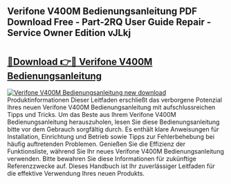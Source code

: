 ## Verifone V400M Bedienungsanleitung PDF Download Free - Part-2RQ User Guide Repair - Service Owner Edition vJLkj

# <h2><a href="http://df0mqe.blite.top/?on=Verifone+V400M+Bedienungsanleitung">🔗Download 👉🔴 Verifone V400M Bedienungsanleitung</a></h2>

[![Verifone V400M Bedienungsanleitung new download](https://i.imgur.com/lujVjoI.png)](http://df0mqe.blite.top/?on=Verifone+V400M+Bedienungsanleitung)
Produktinformationen Dieser Leitfaden erschließt das verborgene Potenzial Ihres neuen Verifone V400M Bedienungsanleitung mit aufschlussreichen Tipps und Tricks. Um das Beste aus Ihrem Verifone V400M Bedienungsanleitung herauszuholen, lesen Sie diese Bedienungsanleitung bitte vor dem Gebrauch sorgfältig durch. Es enthält klare Anweisungen für Installation, Einrichtung und Betrieb sowie Tipps zur Fehlerbehebung bei häufig auftretenden Problemen. Genießen Sie die Effizienz der Funktionsliste, während Sie Ihr neues Verifone V400M Bedienungsanleitung verwenden. Bitte bewahren Sie diese Informationen für zukünftige Referenzzwecke auf. Dieses Handbuch ist Ihr zuverlässiger Leitfaden für die effektive Verwendung Ihres neuen Produkts.
